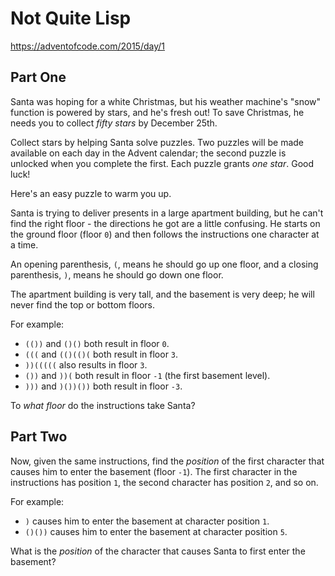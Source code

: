 # Not Quite Lisp

https://adventofcode.com/2015/day/1

## Part One

<p>Santa was hoping for a white Christmas, but his weather machine's "snow" function is powered by stars, and he's fresh out!  To save Christmas, he needs you to collect <em class="star">fifty stars</em> by December 25th.</p>
<p>Collect stars by helping Santa solve puzzles.  Two puzzles will be made available on each day in the Advent calendar; the second puzzle is unlocked when you complete the first.  Each puzzle grants <em class="star">one star</em>. <span title="Also, some puzzles contain Easter eggs like this one. Yes, I know it's not traditional to do Advent calendars for Easter.">Good luck!</span></p>
<p>Here's an easy puzzle to warm you up.</p>
<p>Santa is trying to deliver presents in a large apartment building, but he can't find the right floor - the directions he got are a little confusing. He starts on the ground floor (floor <code>0</code>) and then follows the instructions one character at a time.</p>
<p>An opening parenthesis, <code>(</code>, means he should go up one floor, and a closing parenthesis, <code>)</code>, means he should go down one floor.</p>
<p>The apartment building is very tall, and the basement is very deep; he will never find the top or bottom floors.</p>
<p>For example:</p>
<ul>
<li><code>(())</code> and <code>()()</code> both result in floor <code>0</code>.</li>
<li><code>(((</code> and <code>(()(()(</code> both result in floor <code>3</code>.</li>
<li><code>))(((((</code> also results in floor <code>3</code>.</li>
<li><code>())</code> and <code>))(</code> both result in floor <code>-1</code> (the first basement level).</li>
<li><code>)))</code> and <code>)())())</code> both result in floor <code>-3</code>.</li>
</ul>
<p>To <em>what floor</em> do the instructions take Santa?</p>

## Part Two

<p>Now, given the same instructions, find the <em>position</em> of the first character that causes him to enter the basement (floor <code>-1</code>).  The first character in the instructions has position <code>1</code>, the second character has position <code>2</code>, and so on.</p>
<p>For example:</p>
<ul>
<li><code>)</code> causes him to enter the basement at character position <code>1</code>.</li>
<li><code>()())</code> causes him to enter the basement at character position <code>5</code>.</li>
</ul>
<p>What is the <em>position</em> of the character that causes Santa to first enter the basement?</p>
